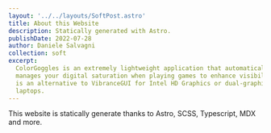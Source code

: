 ```yaml
---
layout: '../../layouts/SoftPost.astro'
title: About this Website
description: Statically generated with Astro.
publishDate: 2022-07-28
author: Daniele Salvagni
collection: soft
excerpt:
  ColorGoggles is an extremely lightweight application that automatically
  manages your digital saturation when playing games to enhance visibility. This
  is an alternative to VibranceGUI for Intel HD Graphics or dual-graphics
  laptops.
---
```


This website is statically generate thanks to Astro, SCSS, Typescript, MDX and
more.

<style>
.badges {
    text-align: center;
    margin: 1em 0;
}

.badges img {
    display:inline-block;
}
</style>
